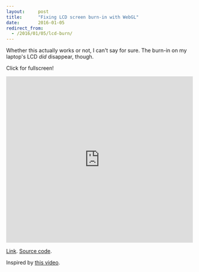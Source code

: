 ```yaml
---
layout:     post
title:      "Fixing LCD screen burn-in with WebGL"
date:       2016-01-05
redirect_from:
  - /2016/01/05/lcd-burn/
---
```


Whether this actually works or not, I can't say for sure. The burn-in on my laptop's
LCD *did* disappear, though.

Click for fullscreen!

<iframe
  frameborder="0"
  style="width:100%;height:450px"
  src="http://gbrlgrct.com/gists/deec0c0c12e63a94515b/burn-webgl.html"
  allowfullscreen>
</iframe>

[Link](http://gbrlgrct.com/gists/deec0c0c12e63a94515b/burn-webgl.html).
[Source code](https://gist.github.com/Garciat/deec0c0c12e63a94515b).

Inspired by [this video](https://www.youtube.com/watch?v=VN-KIlsxxOw).